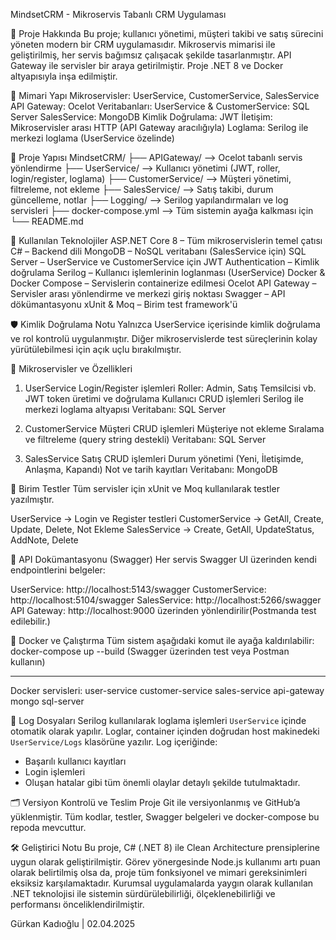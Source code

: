 MindsetCRM - Mikroservis Tabanlı CRM Uygulaması

📄 Proje Hakkında
Bu proje; kullanıcı yönetimi, müşteri takibi ve satış sürecini yöneten modern bir CRM uygulamasıdır. Mikroservis mimarisi ile geliştirilmiş, her servis bağımsız çalışacak şekilde tasarlanmıştır. API Gateway ile servisler bir araya getirilmiştir. Proje .NET 8 ve Docker altyapısıyla inşa edilmiştir.

🧰 Mimari Yapı
Mikroservisler: UserService, CustomerService, SalesService
API Gateway: Ocelot
Veritabanları:
UserService & CustomerService: SQL Server
SalesService: MongoDB
Kimlik Doğrulama: JWT
İletişim: Mikroservisler arası HTTP (API Gateway aracılığıyla)
Loglama: Serilog ile merkezi loglama (UserService özelinde)

📁 Proje Yapısı
MindsetCRM/
├── APIGateway/               --> Ocelot tabanlı servis yönlendirme
├── UserService/             --> Kullanıcı yönetimi (JWT, roller, login/register, loglama)
├── CustomerService/         --> Müşteri yönetimi, filtreleme, not ekleme
├── SalesService/            --> Satış takibi, durum güncelleme, notlar
├── Logging/                 --> Serilog yapılandırmaları ve log servisleri
├── docker-compose.yml       --> Tüm sistemin ayağa kalkması için
└── README.md

🧱 Kullanılan Teknolojiler
ASP.NET Core 8 – Tüm mikroservislerin temel çatısı
C# – Backend dili
MongoDB – NoSQL veritabanı (SalesService için)
SQL Server – UserService ve CustomerService için
JWT Authentication – Kimlik doğrulama
Serilog – Kullanıcı işlemlerinin loglanması (UserService)
Docker & Docker Compose – Servislerin containerize edilmesi
Ocelot API Gateway – Servisler arası yönlendirme ve merkezi giriş noktası
Swagger – API dökümantasyonu
xUnit & Moq – Birim test framework'ü

🛡️ Kimlik Doğrulama Notu
Yalnızca UserService içerisinde kimlik doğrulama ve rol kontrolü uygulanmıştır. Diğer mikroservislerde test süreçlerinin kolay yürütülebilmesi için açık uçlu bırakılmıştır.

🧩 Mikroservisler ve Özellikleri
1. UserService
Login/Register işlemleri
Roller: Admin, Satış Temsilcisi vb.
JWT token üretimi ve doğrulama
Kullanıcı CRUD işlemleri
Serilog ile merkezi loglama altyapısı
Veritabanı: SQL Server

2. CustomerService
Müşteri CRUD işlemleri
Müşteriye not ekleme
Sıralama ve filtreleme (query string destekli)
Veritabanı: SQL Server

3. SalesService
Satış CRUD işlemleri
Durum yönetimi (Yeni, İletişimde, Anlaşma, Kapandı)
Not ve tarih kayıtları
Veritabanı: MongoDB

🧪 Birim Testler
Tüm servisler için xUnit ve Moq kullanılarak testler yazılmıştır.

UserService → Login ve Register testleri
CustomerService → GetAll, Create, Update, Delete, Not Ekleme
SalesService → Create, GetAll, UpdateStatus, AddNote, Delete

📜 API Dokümantasyonu (Swagger)
Her servis Swagger UI üzerinden kendi endpointlerini belgeler:

UserService:        http://localhost:5143/swagger
CustomerService:    http://localhost:5104/swagger
SalesService:       http://localhost:5266/swagger
API Gateway:        http://localhost:9000  üzerinden yönlendirilir(Postmanda test edilebilir.)

🐳 Docker ve Çalıştırma
Tüm sistem aşağıdaki komut ile ayağa kaldırılabilir:
docker-compose up --build
(Swagger üzerinden test veya Postman kullanın)

------------------------------
Docker servisleri:
user-service
customer-service
sales-service
api-gateway
mongo
sql-server

📁 Log Dosyaları
Serilog kullanılarak loglama işlemleri `UserService` içinde otomatik olarak yapılır.
Loglar, container içinden doğrudan host makinedeki `UserService/Logs` klasörüne yazılır.
Log içeriğinde:
- Başarılı kullanıcı kayıtları
- Login işlemleri
- Oluşan hatalar
gibi tüm önemli olaylar detaylı şekilde tutulmaktadır.

🗂 Versiyon Kontrolü ve Teslim
Proje Git ile versiyonlanmış ve GitHub’a yüklenmiştir. Tüm kodlar, testler, Swagger belgeleri ve docker-compose bu repoda mevcuttur.

🛠️ Geliştirici Notu
Bu proje, C# (.NET 8) ile Clean Architecture prensiplerine uygun olarak geliştirilmiştir. Görev yönergesinde Node.js kullanımı artı puan olarak belirtilmiş olsa da, proje tüm fonksiyonel ve mimari gereksinimleri eksiksiz karşılamaktadır. Kurumsal uygulamalarda yaygın olarak kullanılan .NET teknolojisi ile sistemin sürdürülebilirliği, ölçeklenebilirliği ve performansı önceliklendirilmiştir.

Gürkan Kadıoğlu | 02.04.2025
